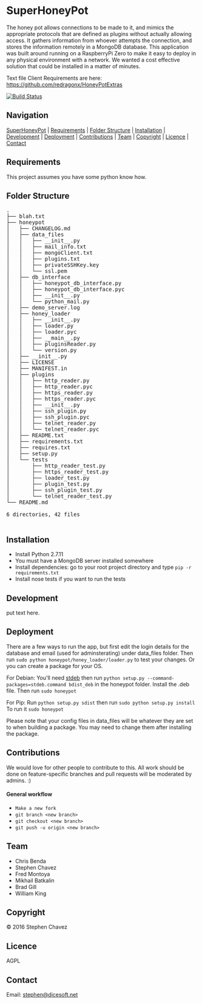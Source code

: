 # SuperHoneyPot

The honey pot allows connections to be made to it, and mimics the appropriate protocols that are defined as plugins without actually allowing access. It gathers information from whoever attempts the connection, and stores the information remotely in a MongoDB database.  This application was built around running on a RaspberryPi Zero to make it easy to deploy in any physical environment with a network. We wanted a cost effective solution that could be installed in a matter of minutes.


Text file Client Requirements are here: https://github.com/redragonx/HoneyPotExtras

[![Build Status](https://travis-ci.org/TheFixers/SuperHoneyPot.svg?branch=master)](https://travis-ci.org/TheFixers/SuperHoneyPot)


Navigation
----------
[SuperHoneyPot](#superhoneypot) |
[Requirements](#requirements) |
[Folder Structure](#folder-structure) |
[Installation](#installation) |
[Development](#development) |
[Deployment](#deployment) |
[Contributions](#contributions) |
[Team](#team) |
[Copyright](#copyright) |
[Licence](#licence) |
[Contact](#contact)


Requirements
------------
This project assumes you have some python know how.

Folder Structure
----------------
<pre>
.
├── blah.txt
├── honeypot
│   ├── CHANGELOG.md
│   ├── data_files
│   │   ├── __init__.py
│   │   ├── mail_info.txt
│   │   ├── mongoClient.txt
│   │   ├── plugins.txt
│   │   ├── privateSSHKey.key
│   │   └── ssl.pem
│   ├── db_interface
│   │   ├── honeypot_db_interface.py
│   │   ├── honeypot_db_interface.pyc
│   │   ├── __init__.py
│   │   └── python_mail.py
│   ├── demo_server.log
│   ├── honey_loader
│   │   ├── __init__.py
│   │   ├── loader.py
│   │   ├── loader.pyc
│   │   ├── __main__.py
│   │   ├── pluginsReader.py
│   │   └── version.py
│   ├── __init__.py
│   ├── LICENSE
│   ├── MANIFEST.in
│   ├── plugins
│   │   ├── http_reader.py
│   │   ├── http_reader.pyc
│   │   ├── https_reader.py
│   │   ├── https_reader.pyc
│   │   ├── __init__.py
│   │   ├── ssh_plugin.py
│   │   ├── ssh_plugin.pyc
│   │   ├── telnet_reader.py
│   │   └── telnet_reader.pyc
│   ├── README.txt
│   ├── requirements.txt
│   ├── requires.txt
│   ├── setup.py
│   └── tests
│       ├── http_reader_test.py
│       ├── https_reader_test.py
│       ├── loader_test.py
│       ├── plugin_test.py
│       ├── ssh_plugin_test.py
│       └── telnet_reader_test.py
└── README.md

6 directories, 42 files

</pre>

Installation
------------
<ul>
<li> Install Python 2.7.11</li>
<li>You must have a MongoDB server installed somewhere</li>
<li> Install dependencies: go to your root project directory and type <code>pip -r requirements.txt</code></li>
<li> Install nose tests if you want to run the tests</li>
</ul>

Development
-----------------------
put text here.

Deployment
----------
There are a few ways to run the app, but first edit the login details for the database and email (used for adminsterating) under data_files folder. Then run `sudo python honeypot/honey_loader/loader.py` to test your changes. Or you can create a package for your OS. 

For Debian: You'll need <a href="https://pypi.python.org/pypi/stdeb">stdeb</a> then run `python setup.py --command-packages=stdeb.command bdist_deb` in the honeypot folder. Install the .deb file. Then run `sudo honeypot`

For Pip: Run `python setup.py sdist` then run `sudo python setup.py install` To run it `sudo honeypot`

Please note that your config files in data_files will be whatever they are set to when building a package. You may need to change them after installing the package.

Contributions
-------------
We would love for other people to contribute to this. All work should be done on feature-specific branches and pull requests will be moderated by admins. :)

#### General workflow
* `Make a new fork`
* `git branch <new branch>`
* `git checkout <new branch>`
* `git push -u origin <new branch>`

Team
----

- Chris Benda
- Stephen Chavez
- Fred Montoya
- Mikhail Batkalin
- Brad Gill
- William King

Copyright
---------
&copy; 2016 Stephen Chavez 

Licence
-------
AGPL

Contact
-------
Email: <a href="mailto:stephen@dicesoft.net">stephen@dicesoft.net</a>
